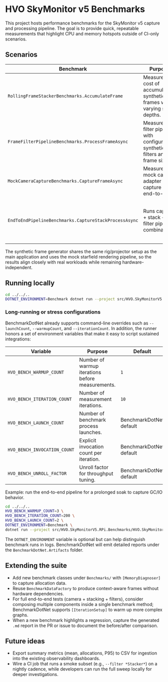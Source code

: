# HVO SkyMonitor v5 Benchmarks

This project hosts performance benchmarks for the SkyMonitor v5 capture and processing pipeline. The goal is to provide quick, repeatable measurements that highlight CPU and memory hotspots outside of CI-only scenarios.

## Scenarios

| Benchmark | Purpose | Notes |
|-----------|---------|-------|
| `RollingFrameStackerBenchmarks.AccumulateFrame` | Measures the cost of accumulating synthetic frames with varying stack depths. | Exercises `RollingFrameStacker` using large synthetic images to surface buffer pressure and disposal overhead. |
| `FrameFilterPipelineBenchmarks.ProcessFrameAsync` | Measures the filter pipeline with configurable synthetic filters and frame sizes. | Uses in-memory filters that simulate overlay drawing to stress bitmap mutation and telemetry recording. |
| `MockCameraCaptureBenchmarks.CaptureFrameAsync` | Measures the mock camera adapter capture loop end-to-end. | Validates rig/context construction and frame buffering costs without physical hardware. |
| `EndToEndPipelineBenchmarks.CaptureStackProcessAsync` | Runs capture + stack + filter pipeline combinations. | Helps estimate sustained memory/GC pressure and IO across realistic frame counts and filter stacks. |

The synthetic frame generator shares the same rig/projector setup as the main application and uses the mock starfield rendering pipeline, so the results align closely with real workloads while remaining hardware-independent.

## Running locally

```bash
cd ../../..
DOTNET_ENVIRONMENT=Benchmark dotnet run --project src/HVO.SkyMonitorV5.RPi.Benchmarks/HVO.SkyMonitorV5.RPi.Benchmarks.csproj -c Release
```

### Long-running or stress configurations

BenchmarkDotNet already supports command-line overrides such as `--launchCount`, `--warmupCount`, and `--iterationCount`. In addition, the runner honors a set of environment variables that make it easy to script sustained integrations:

| Variable | Purpose | Default |
|----------|---------|---------|
| `HVO_BENCH_WARMUP_COUNT` | Number of warmup iterations before measurements. | `1` |
| `HVO_BENCH_ITERATION_COUNT` | Number of measurement iterations. | `10` |
| `HVO_BENCH_LAUNCH_COUNT` | Number of benchmark process launches. | BenchmarkDotNet default |
| `HVO_BENCH_INVOCATION_COUNT` | Explicit invocation count per iteration. | BenchmarkDotNet default |
| `HVO_BENCH_UNROLL_FACTOR` | Unroll factor for throughput tuning. | BenchmarkDotNet default |

Example: run the end-to-end pipeline for a prolonged soak to capture GC/IO behavior.

```bash
cd ../../..
HVO_BENCH_WARMUP_COUNT=3 \
HVO_BENCH_ITERATION_COUNT=200 \
HVO_BENCH_LAUNCH_COUNT=2 \
DOTNET_ENVIRONMENT=Benchmark \
dotnet run --project src/HVO.SkyMonitorV5.RPi.Benchmarks/HVO.SkyMonitorV5.RPi.Benchmarks.csproj -c Release -- --filter '*EndToEnd*'
```

The `DOTNET_ENVIRONMENT` variable is optional but can help distinguish benchmark runs in logs. BenchmarkDotNet will emit detailed reports under the `BenchmarkDotNet.Artifacts` folder.

## Extending the suite

- Add new benchmark classes under `Benchmarks/` with `[MemoryDiagnoser]` to capture allocation data.
- Reuse `BenchmarkDataFactory` to produce context-aware frames without hardware dependencies.
- For full end-to-end tests (camera + stacking + filters), consider composing multiple components inside a single benchmark method; BenchmarkDotNet supports `[IterationSetup]` to warm up more complex graphs.
- When a new benchmark highlights a regression, capture the generated `.md` report in the PR or issue to document the before/after comparison.

## Future ideas

- Export summary metrics (mean, allocations, P95) to CSV for ingestion into the existing observability dashboards.
- Wire a CI job that runs a smoke subset (e.g., `--filter *Stacker*`) on a nightly cadence, while developers can run the full sweep locally for deeper investigations.
